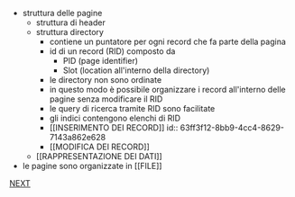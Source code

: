 - struttura delle pagine
	- struttura di header
	- struttura directory
		- contiene un puntatore per ogni record che fa parte della pagina
		- id di un record (RID) composto da
			- PID (page identifier)
			- Slot (location all'interno della directory)
		- le directory non sono ordinate
		- in questo modo è possibile organizzare i record all'interno delle pagine senza modificare il RID
		- le query di ricerca tramite RID sono facilitate
		- gli indici contengono elenchi di RID
		- [[INSERIMENTO DEI RECORD]]
		  id:: 63ff3f12-8bb9-4cc4-8629-7143a862e628
		- [[MODIFICA DEI RECORD]]
	- [[RAPPRESENTAZIONE DEI DATI]]
- le pagine sono organizzate in [[FILE]]

 [NEXT](pages/struttura_database.md)
